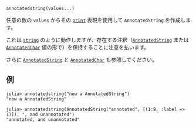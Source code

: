 ```
annotatedstring(values...)
```

任意の数の `values` からその [`print`](@ref) 表現を使用して `AnnotatedString` を作成します。

これは [`string`](@ref) のように動作しますが、存在する注釈（[`AnnotatedString`](@ref) または [`AnnotatedChar`](@ref) 値の形で）を保持することに注意を払います。

さらに [`AnnotatedString`](@ref) と [`AnnotatedChar`](@ref) も参照してください。

## 例

```julia-repl
julia> annotatedstring("now a AnnotatedString")
"now a AnnotatedString"

julia> annotatedstring(AnnotatedString("annotated", [(1:9, :label => 1)]), ", and unannotated")
"annotated, and unannotated"
```
